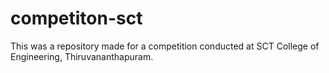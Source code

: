 # competiton-sct
This was a repository made for a competition conducted at SCT College of Engineering, Thiruvananthapuram.
